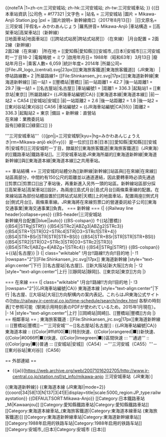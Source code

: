 {{noteTA
|1=zh-cn:三河安城站; zh-hk:三河安城站; zh-tw:三河安城車站;
}}
{{日本車站資訊
|公司色    = #f77321
|文字色  = 
|站名    = 三河安城站
|圖片    = Mikawa-Anjō Station.jpg
|pxl    = 
|圖片說明= 新幹線南口（2017年8月13日）
|日文原名= 三河安城
|平假名= みかわあんじょう
|羅馬拼音= Mikawa-Anjō
|車站構造  = [[高架車站|高架車站]]（新幹線）<br />[[地面車站|地面車站]]（[[跨站式站房|跨站式站房]]）（在來線）
|月台配置  = 2面2線（新幹線）<br />2面2線（在來線）
|所在地  = [[愛知縣|愛知縣]][[安城市_(日本)|安城市]]三河安城町一丁目18-2
|電報略號 = ミワ
|啟用年月日= 1988年（昭和63年）3月13日
|廢站年月日= 
|乘客人數= 6,059
|統計年度= 2014年
|所屬公司= [[File:JR_logo_(central).svg|23px]][[東海旅客鐵道|東海旅客鐵道]]（JR東海）
|停站路線數= 2
|所屬路線1= [[File:Shinkansen_jrc.svg|17px]][[東海道新幹線|東海道新幹線]]
|前一站1  = [[豐橋站|豐橋]]
|前一站距離1   = 42.7
|後一站距離1   = 29.7
|後一站1  = [[名古屋站|名古屋]]
|車站編號1  =
|距離1  = 336.3
|起點站1  = [[東京站|東京]]
|所屬路線2= {{JR海車站編號|CA}} [[東海道本線|東海道本線]]
|前一站2  = CA54 [[安城站|安城]]
|前一站距離2   = 2.6
|後一站距離2   = 1.8
|後一站2  = [[東刈谷站|東刈谷]] CA56
|車站編號2  = {{JR海車站編號|CA|55}} 
|距離2  = 336.3
|起點站2  = 東京
|備註     = 新幹線：直營站<br />在來線：業務委託站<br />設有[[綠窗口|綠窗口]]
}}

'''三河安城車站'''（{{jpn|j=三河安城駅|kyu=|hg=みかわあんじょうえき|rm=Mikawa-anjō eki|f=y}}）是一位於[[日本|日本]][[愛知縣|愛知縣]][[安城市|安城市]]三河安城町一丁目，隸屬於[[東海旅客鐵道|東海旅客鐵道]]（JR東海）的[[鐵路車站|鐵路車站]]。三河安城車站是JR東海所屬的[[東海道新幹線|東海道新幹線]]與[[東海道本線|東海道本線]]之共用車站。

== 車站結構 ==
三河安城的站體分為[[新幹線|新幹線]]站區與[[在來線|在來線]]站區兩部分，中間約有150公尺的距離並以通道連結，因此要轉車時必須先通過[[剪票口|剪票口]]出了車站後，再重新進入另外一頭的站區。新幹線站區部分採[[高架車站|高架車站]]設計，為兩座[[島式月台|島式月台]]兩條乘車線的配置。在來線站區為部份站體設置於[[跨站式站房|天橋]]上的地面車站，配置兩座[[側式月台|側式月台]]，兩條乘車線。JR東海將在來線剪票口的營運委託給子公司[[東海交通事業|東海交通事業]]負責。
=== 新幹線 ===
{| {{Railway line header|collapse=yes}}
{{BS-header|三河安城站<br/>新幹線月台配置||blue||auto}}
{{BS-colspan}}
↑{{站|豐橋}}
{{BS4||STRg|STRf}}
{{BS4|STRc2|ABZg3|ABZg2|STRc3}}
{{BS4|STR+1|STR|O2=STRc4|STR|O3=STRc1|STR+4}}
{{BS4|STR+BSr|STR|STR|STR+BSl}}
{{BS4|STR+BSr|STR|STR|STR+BSl}}
{{BS4|STR2|STR|O2=STRc3|STR|O3=STRc2|STR3}}
{{BS4|STRc1|ABZg+4|ABZg+1|STRc4}}
{{BS4||STRg|STRf}}
{{BS-colspan}}
↓{{站|名古屋}}
|}
{| class="wikitable"
!月台<!--事業者側による呼称--->!!路線!!方向!!目的地
|-
!1
|rowspan="2"|[[File:Shinkansen_jrc.svg|17px]] 東海道新幹線
|style="text-align:center"|下行
|[[名古屋站|名古屋]]、[[新大阪站|新大阪]]方向
|-
!2
|style="text-align:center"|上行
|[[靜岡站|靜岡]]、[[東京站|東京]]方向
|}

=== 在來線 ===
{| class="wikitable"
!月台<!--事業者側による呼称--->!!路線!!方向!!目的地
|-
!3
|rowspan="2"|{{JR海車站編號|CA}} 東海道本線
|style="text-align:center"|下行
|名古屋、[[大垣站|大垣]]方向<ref name="homen">駅構内の案内表記。これらはJR東海公式サイトの[http://railway.jr-central.co.jp/time-schedule/search/index.html 各駅の時刻表]で参照可能（駅掲示用時刻表のPDFが使われているため。2015年1月現在）。<!-- URLが変わることを想定し、直リンクはしていない ---></ref>
|-
!4
|style="text-align:center"|上行
|[[岡崎站|岡崎]]、[[豐橋站|豐橋]]方向<ref name="homen" />
|}
== 相鄰車站 ==
; 東海旅客鐵道
: [[File:Shinkansen_jrc.svg|17px]]東海道新幹線
::: [[豐橋站|豐橋]]－'''三河安城'''－[[名古屋站|名古屋]]
: {{JR海車站編號|CA}} 東海道本線
:: {{Color|#ffdf00|■}}特別快速、{{Color|orangered|■}}新快速、{{Color|#0066ff|■}}快速、{{Color|limegreen|■}}區間快速
::: '''通過'''
:: {{Color|gray|■}}普通
::: [[安城站|安城]]（CA54）－'''三河安城（CA55）'''－[[東刈谷站|東刈谷]]（CA56）

== 外部連結 ==

* {{ja}}[https://web.archive.org/web/20071016202705/http://www.jr-central.co.jp/station.nsf/st_info/mikawa-anjo 三河安城車站（JR東海）]

{{東海道新幹線}}
{{東海道本線 (JR東海)|mode=2}}
{{coord|34|58|13|N|137|3|41|E|display=title|scale:5000_region:JP_type:railwaystation}}
{{DEFAULTSORT:Mikawa-Anjo}}
[[Category:日本鐵路車站_Mi|Kawaanjou]]
[[Category:愛知縣鐵路車站|Category:愛知縣鐵路車站]]
[[Category:東海道本線車站_(東海旅客鐵道)|Category:東海道本線車站 (東海旅客鐵道)]]
[[Category:東海道新幹線車站|Category:東海道新幹線車站]]
[[Category:1988年启用的铁路车站|Category:1988年启用的铁路车站]]
[[Category:安城市_(日本)|Category:安城市 (日本)]]